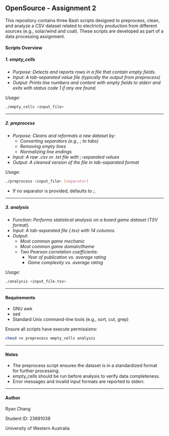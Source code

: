 ## OpenSource - Assignment 2
This repository contains three Bash scripts designed to preprocess, clean, and analyze a CSV dataset related to electricity production from different sources (e.g., solar/wind and coal). These scripts are developed as part of a data processing assignment.



#### **Scripts Overview**

##### 1. empty_cells

- *Purpose: Detects and reports rows in a file that contain empty fields.*
- *Input: A tab-separated value file (typically the output from preprocess)*
- *Output: Prints line numbers and content with empty fields to stderr and exits with status code 1 if any are found.*

*Usage:*

```bash
./empty_cells <input_file>
```

------



##### 2. preprocess

- *Purpose: Cleans and reformats a raw dataset by:*
  - *Converting separators (e.g., ; to tabs)*
  - *Removing empty lines*
  - *Normalizing line endings*
- *Input: A raw .csv or .txt file with ;-separated values*
- *Output: A cleaned version of the file in tab-separated format*

*Usage:*

```bash
./preprocess <input_file> [separator]
```

- If no separator is provided, defaults to ;.

------



##### 3. analysis

- *Function: Performs statistical analysis on a board game dataset (TSV format).*
- *Input: A tab-separated file (.tsv) with 14 columns.*
- *Output:*
  - *Most common game mechanic*
  - *Most common game domain/theme*
  - *Two Pearson correlation coefficients:*
    - *Year of publication vs. average rating*
    - *Game complexity vs. average rating*

*Usage:*

```bash
./analysis <input_file.tsv>
```

------



#### **Requirements**

- GNU awk
- sed
- Standard Unix command-line tools (e.g., sort, cut, grep)

Ensure all scripts have execute permissions:

```bash
chmod +x preprocess empty_cells analysis
```

------



#### **Notes**

- The preprocess script ensures the dataset is in a standardized format for further processing.
- empty_cells should be run before analysis to verify data completeness.
- Error messages and invalid input formats are reported to stderr.

------



#### **Author**

Ryan Chang

Student ID: 23691038

University of Western Australia


